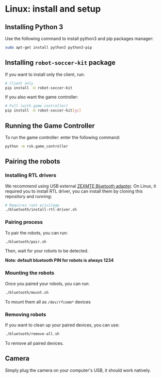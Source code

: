 # Linux: install and setup

## Installing Python 3

Use the following command to install python3 and pip packages manager:

```bash
sudo apt-get install python3 python3-pip
```

## Installing `robot-soccer-kit` package

If you want to install only the client, run:

```bash
# Client only
pip install -U robot-soccer-kit
```

If you also want the game controller:

```bash
# Full (with game controller)
pip install -U robot-soccer-kit[gc]
```

## Running the Game Controller

To run the game controller: enter the following command:

```bash
python -m rsk.game_controller
```

## Pairing the robots

### Installing RTL drivers

We recommend using USB external [ZEXMTE Bluetooth adapter](https://www.amazon.fr/gp/product/B08SC9M9K3/). On Linux,
it required you to install RTL driver, you can install them by cloning this repository and running:

```bash
# Requires root privilege
./bluetooth/install-rtl-driver.sh
```

### Pairing process

To pair the robots, you can run:

```bash
./bluetooth/pair.sh
```

Then, wait for your robots to be detected.

**Note: default bluetooth PIN for robots is always 1234**

### Mounting the robots

Once you paired your robots, you can run:

```bash
./bluetooth/mount.sh
```

To mount them all as `/dev/rfcomm*` devices

### Removing robots

If you want to clean up your paired devices, you can use:

```bash
./bluetooth/remove-all.sh
```

To remove all paired devices.

## Camera

Simply plug the camera on your computer's USB, it should work natively.